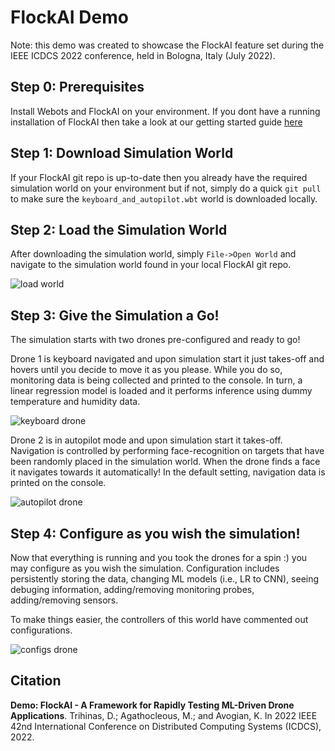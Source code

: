 # FlockAI Demo

Note: this demo was created to showcase the FlockAI feature set during the IEEE ICDCS 2022 conference, held in Bologna, Italy (July 2022).

## Step 0: Prerequisites
Install Webots and FlockAI on your environment. If you dont have a running installation of FlockAI then take a look at our getting started guide [here](https://github.com/unic-ailab/flockai-working/)

## Step 1: Download Simulation World
If your FlockAI git repo is up-to-date then you already have the required simulation world on your environment but if not, simply do a quick `git pull` to make sure the `keyboard_and_autopilot.wbt` world is downloaded locally.

## Step 2: Load the Simulation World
After downloading the simulation world, simply `File->Open World` and navigate to the simulation world found in your local FlockAI git repo.

![load world](images/demo_load_world.png "load world")

## Step 3: Give the Simulation a Go!
The simulation starts with two drones pre-configured and ready to go! 

Drone 1 is keyboard navigated and upon simulation start it just takes-off and hovers until you decide to move it as you please. While you do so, monitoring data is being collected and printed to the console. In turn, a linear regression model is loaded and it performs inference using dummy temperature and humidity data.

![keyboard drone](images/keyboard_drone.png "keyboard drone")

Drone 2 is in autopilot mode and upon simulation start it takes-off. Navigation is controlled by performing face-recognition on targets that have been randomly placed in the simulation world. When the drone finds a face it navigates towards it automatically! In the default setting, navigation data is printed on the console.

![autopilot drone](images/autopilot_drone.png "autopilot drone")

## Step 4: Configure as you wish the simulation!
Now that everything is running and you took the drones for a spin :) you may configure as you wish the simulation. Configuration includes persistently storing the data, changing ML models (i.e., LR to CNN), seeing debuging information, adding/removing monitoring probes, adding/removing sensors.

To make things easier, the controllers of this world have commented out configurations.

![configs drone](images/autopilot_drone_configs.png "autopilot drone configs")

## Citation
**Demo: FlockAI - A Framework for Rapidly Testing ML-Driven Drone Applications**. Trihinas, D.; Agathocleous, M.; and Avogian, K. In 2022 IEEE 42nd International Conference on Distributed Computing Systems (ICDCS), 2022.
